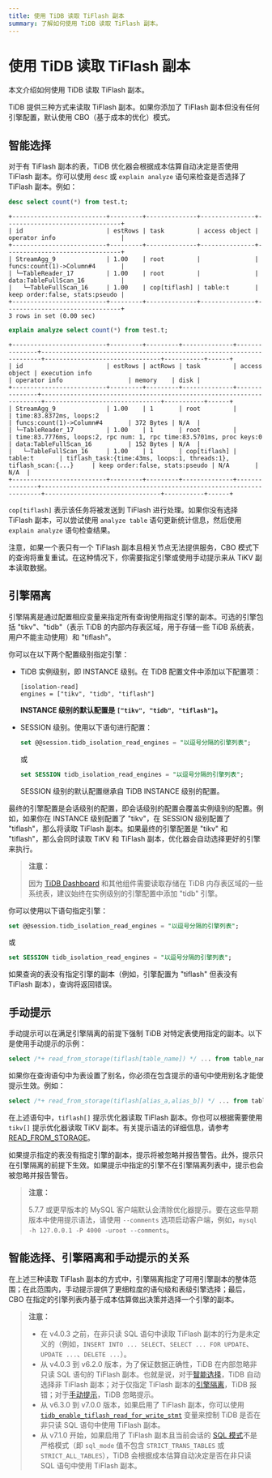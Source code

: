 ```yaml
---
title: 使用 TiDB 读取 TiFlash 副本
summary: 了解如何使用 TiDB 读取 TiFlash 副本。
---
```


# 使用 TiDB 读取 TiFlash 副本

本文介绍如何使用 TiDB 读取 TiFlash 副本。

TiDB 提供三种方式来读取 TiFlash 副本。如果你添加了 TiFlash 副本但没有任何引擎配置，默认使用 CBO（基于成本的优化）模式。

## 智能选择

对于有 TiFlash 副本的表，TiDB 优化器会根据成本估算自动决定是否使用 TiFlash 副本。你可以使用 `desc` 或 `explain analyze` 语句来检查是否选择了 TiFlash 副本。例如：


```sql
desc select count(*) from test.t;
```

```
+--------------------------+---------+--------------+---------------+--------------------------------+
| id                       | estRows | task         | access object | operator info                  |
+--------------------------+---------+--------------+---------------+--------------------------------+
| StreamAgg_9              | 1.00    | root         |               | funcs:count(1)->Column#4       |
| └─TableReader_17         | 1.00    | root         |               | data:TableFullScan_16          |
|   └─TableFullScan_16     | 1.00    | cop[tiflash] | table:t       | keep order:false, stats:pseudo |
+--------------------------+---------+--------------+---------------+--------------------------------+
3 rows in set (0.00 sec)
```


```sql
explain analyze select count(*) from test.t;
```

```
+--------------------------+---------+---------+--------------+---------------+----------------------------------------------------------------------+--------------------------------+-----------+------+
| id                       | estRows | actRows | task         | access object | execution info                                                       | operator info                  | memory    | disk |
+--------------------------+---------+---------+--------------+---------------+----------------------------------------------------------------------+--------------------------------+-----------+------+
| StreamAgg_9              | 1.00    | 1       | root         |               | time:83.8372ms, loops:2                                              | funcs:count(1)->Column#4       | 372 Bytes | N/A  |
| └─TableReader_17         | 1.00    | 1       | root         |               | time:83.7776ms, loops:2, rpc num: 1, rpc time:83.5701ms, proc keys:0 | data:TableFullScan_16          | 152 Bytes | N/A  |
|   └─TableFullScan_16     | 1.00    | 1       | cop[tiflash] | table:t       | tiflash_task:{time:43ms, loops:1, threads:1}, tiflash_scan:{...}     | keep order:false, stats:pseudo | N/A       | N/A  |
+--------------------------+---------+---------+--------------+---------------+----------------------------------------------------------------------+--------------------------------+-----------+------+
```

`cop[tiflash]` 表示该任务将被发送到 TiFlash 进行处理。如果你没有选择 TiFlash 副本，可以尝试使用 `analyze table` 语句更新统计信息，然后使用 `explain analyze` 语句检查结果。

注意，如果一个表只有一个 TiFlash 副本且相关节点无法提供服务，CBO 模式下的查询将重复重试。在这种情况下，你需要指定引擎或使用手动提示来从 TiKV 副本读取数据。

## 引擎隔离

引擎隔离是通过配置相应变量来指定所有查询使用指定引擎的副本。可选的引擎包括 "tikv"、"tidb"（表示 TiDB 的内部内存表区域，用于存储一些 TiDB 系统表，用户不能主动使用）和 "tiflash"。

<CustomContent platform="tidb">

你可以在以下两个配置级别指定引擎：

* TiDB 实例级别，即 INSTANCE 级别。在 TiDB 配置文件中添加以下配置项：

    ```
    [isolation-read]
    engines = ["tikv", "tidb", "tiflash"]
    ```

    **INSTANCE 级别的默认配置是 `["tikv", "tidb", "tiflash"]`。**

* SESSION 级别。使用以下语句进行配置：

    
    ```sql
    set @@session.tidb_isolation_read_engines = "以逗号分隔的引擎列表";
    ```

    或

    
    ```sql
    set SESSION tidb_isolation_read_engines = "以逗号分隔的引擎列表";
    ```

    SESSION 级别的默认配置继承自 TiDB INSTANCE 级别的配置。

最终的引擎配置是会话级别的配置，即会话级别的配置会覆盖实例级别的配置。例如，如果你在 INSTANCE 级别配置了 "tikv"，在 SESSION 级别配置了 "tiflash"，那么将读取 TiFlash 副本。如果最终的引擎配置是 "tikv" 和 "tiflash"，那么会同时读取 TiKV 和 TiFlash 副本，优化器会自动选择更好的引擎来执行。

> **注意：**
>
> 因为 [TiDB Dashboard](/dashboard/dashboard-intro.md) 和其他组件需要读取存储在 TiDB 内存表区域的一些系统表，建议始终在实例级别的引擎配置中添加 "tidb" 引擎。

</CustomContent>

<CustomContent platform="tidb-cloud">

你可以使用以下语句指定引擎：

```sql
set @@session.tidb_isolation_read_engines = "以逗号分隔的引擎列表";
```

或

```sql
set SESSION tidb_isolation_read_engines = "以逗号分隔的引擎列表";
```

</CustomContent>

如果查询的表没有指定引擎的副本（例如，引擎配置为 "tiflash" 但表没有 TiFlash 副本），查询将返回错误。

## 手动提示

手动提示可以在满足引擎隔离的前提下强制 TiDB 对特定表使用指定的副本。以下是使用手动提示的示例：


```sql
select /*+ read_from_storage(tiflash[table_name]) */ ... from table_name;
```

如果你在查询语句中为表设置了别名，你必须在包含提示的语句中使用别名才能使提示生效。例如：


```sql
select /*+ read_from_storage(tiflash[alias_a,alias_b]) */ ... from table_name_1 as alias_a, table_name_2 as alias_b where alias_a.column_1 = alias_b.column_2;
```

在上述语句中，`tiflash[]` 提示优化器读取 TiFlash 副本。你也可以根据需要使用 `tikv[]` 提示优化器读取 TiKV 副本。有关提示语法的详细信息，请参考 [READ_FROM_STORAGE](/optimizer-hints.md#read_from_storagetiflasht1_name--tl_name--tikvt2_name--tl_name-)。

如果提示指定的表没有指定引擎的副本，提示将被忽略并报告警告。此外，提示只在引擎隔离的前提下生效。如果提示中指定的引擎不在引擎隔离列表中，提示也会被忽略并报告警告。

> **注意：**
>
> 5.7.7 或更早版本的 MySQL 客户端默认会清除优化器提示。要在这些早期版本中使用提示语法，请使用 `--comments` 选项启动客户端，例如，`mysql -h 127.0.0.1 -P 4000 -uroot --comments`。

## 智能选择、引擎隔离和手动提示的关系

在上述三种读取 TiFlash 副本的方式中，引擎隔离指定了可用引擎副本的整体范围；在此范围内，手动提示提供了更细粒度的语句级和表级引擎选择；最后，CBO 在指定的引擎列表内基于成本估算做出决策并选择一个引擎的副本。

> **注意：**
>
> - 在 v4.0.3 之前，在非只读 SQL 语句中读取 TiFlash 副本的行为是未定义的（例如，`INSERT INTO ... SELECT`、`SELECT ... FOR UPDATE`、`UPDATE ...`、`DELETE ...`）。
> - 从 v4.0.3 到 v6.2.0 版本，为了保证数据正确性，TiDB 在内部忽略非只读 SQL 语句的 TiFlash 副本。也就是说，对于[智能选择](#智能选择)，TiDB 自动选择非 TiFlash 副本；对于仅指定 TiFlash 副本的[引擎隔离](#引擎隔离)，TiDB 报错；对于[手动提示](#手动提示)，TiDB 忽略提示。
> - 从 v6.3.0 到 v7.0.0 版本，如果启用了 TiFlash 副本，你可以使用 [`tidb_enable_tiflash_read_for_write_stmt`](/system-variables.md#tidb_enable_tiflash_read_for_write_stmt-new-in-v630) 变量来控制 TiDB 是否在非只读 SQL 语句中使用 TiFlash 副本。
> - 从 v7.1.0 开始，如果启用了 TiFlash 副本且当前会话的 [SQL 模式](/sql-mode.md)不是严格模式（即 `sql_mode` 值不包含 `STRICT_TRANS_TABLES` 或 `STRICT_ALL_TABLES`），TiDB 会根据成本估算自动决定是否在非只读 SQL 语句中使用 TiFlash 副本。
